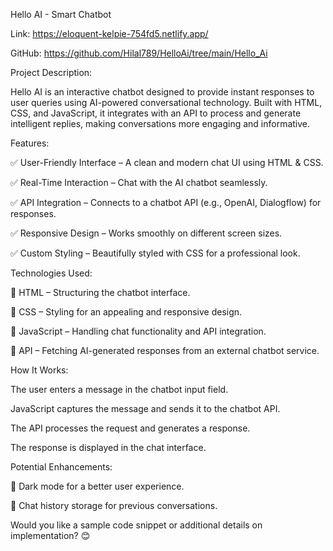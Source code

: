 Hello AI - Smart Chatbot



Link:   https://eloquent-kelpie-754fd5.netlify.app/

GitHub: https://github.com/Hilal789/HelloAi/tree/main/Hello_Ai



Project Description:

Hello AI is an interactive chatbot designed to provide instant responses to user queries using AI-powered conversational technology. Built with HTML, CSS, and JavaScript, it integrates with an API to process and generate intelligent replies, making conversations more engaging and informative.

Features:

✅ User-Friendly Interface – A clean and modern chat UI using HTML & CSS.

✅ Real-Time Interaction – Chat with the AI chatbot seamlessly.

✅ API Integration – Connects to a chatbot API (e.g., OpenAI, Dialogflow) for responses.

✅ Responsive Design – Works smoothly on different screen sizes.

✅ Custom Styling – Beautifully styled with CSS for a professional look.

Technologies Used:

🔹 HTML – Structuring the chatbot interface.

🔹 CSS – Styling for an appealing and responsive design.

🔹 JavaScript – Handling chat functionality and API integration.

🔹 API – Fetching AI-generated responses from an external chatbot service.

How It Works:

The user enters a message in the chatbot input field.

JavaScript captures the message and sends it to the chatbot API.

The API processes the request and generates a response.

The response is displayed in the chat interface.



Potential Enhancements:

🚀 Dark mode for a better user experience.

🚀 Chat history storage for previous conversations.

Would you like a sample code snippet or additional details on implementation? 😊
